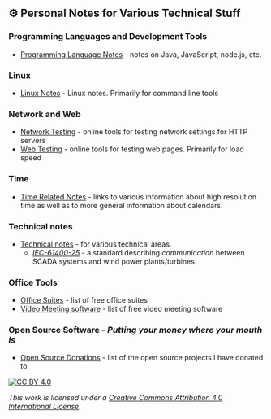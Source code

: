 ## ⚙️ Personal Notes for Various Technical Stuff

### Programming Languages and Development Tools

* [Programming Language Notes](./programming) - notes on Java, JavaScript, node.js, etc.

### Linux

* [Linux Notes](./linux) - Linux notes. Primarily for command line tools

### Network and Web

* [Network Testing](./tools/network-testing.md) - online tools for testing network settings for HTTP servers
* [Web Testing](./tools/web-testing.md) - online tools for testing web pages. Primarily for load speed

### Time

* [Time Related Notes](./time) - links to various information about high resolution time as well as to more general information about calendars.

### Technical notes

* [Technical notes](./technical) - for various technical areas.
  * [*IEC-61400-25*](./technical/iec61400-25) - a standard describing *communication* between SCADA systems and wind power plants/turbines.

### Office Tools

* [Office Suites](./tools/office.md) - list of free office suites
* [Video Meeting software](./tools/video-meetings.md) - list of free video meeting software

### Open Source Software - *Putting your money where your mouth is*

* [Open Source Donations](./opensource) - list of the open source projects I have donated to


[![CC BY 4.0][cc-by-image]][cc-by]

*This work is licensed under a [Creative Commons Attribution 4.0 International
License][cc-by].*

[cc-by]: http://creativecommons.org/licenses/by/4.0/
[cc-by-image]: https://i.creativecommons.org/l/by/4.0/88x31.png
